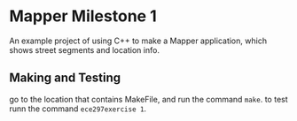 # Mapper Milestone 1
An example project of using C++ to make a Mapper application, which shows street segments and location info.

## Making and Testing
go to the location that contains MakeFile, and run the command `make`.
to test runn the command `ece297exercise 1`.  
